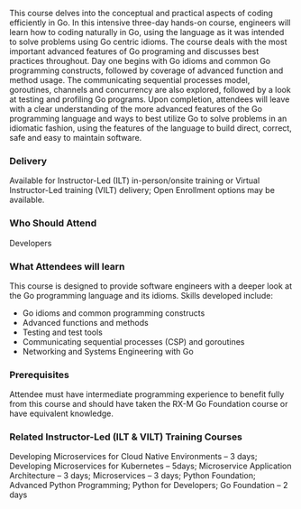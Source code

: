 <!-- Go Advanced -->

This course delves into the conceptual and practical aspects of coding efficiently in Go. In this intensive three-day
hands-on course, engineers will learn how to coding naturally in Go, using the language as it was intended to solve
problems using Go centric idioms. The course deals with the most important advanced features of Go programing  and
discusses best practices throughout. Day one begins with Go idioms and common Go programming constructs, followed by
coverage of advanced function and method usage. The communicating sequential processes model, goroutines, channels and
concurrency are also explored, followed by a look at testing and profiling Go programs. Upon completion, attendees will
leave with a clear understanding of the more advanced features of the Go programming language and ways to best utilize
Go to solve problems in an idiomatic fashion, using the features of the language to build direct, correct, safe and easy
to maintain software.

### Delivery

Available for Instructor-Led (ILT) in-person/onsite training or Virtual Instructor-Led training (VILT) delivery; Open Enrollment options may be available.


### Who Should Attend

Developers


### What Attendees will learn

This course is designed to provide software engineers with a deeper look at the Go programming language and its idioms. Skills developed include:

- Go idioms and common programming constructs
- Advanced functions and methods
- Testing and test tools
- Communicating sequential processes (CSP) and goroutines
- Networking and Systems Engineering with Go


### Prerequisites

Attendee must have intermediate programming experience to benefit fully from this course and should have taken the RX-M Go Foundation course or have equivalent knowledge.


### Related  Instructor-Led (ILT & VILT) Training Courses

Developing Microservices for Cloud Native Environments – 3 days; Developing Microservices for Kubernetes – 5days; Microservice Application Architecture – 3 days; Microservices – 3 days; Python Foundation; Advanced Python Programming; Python for Developers; Go Foundation – 2 days
